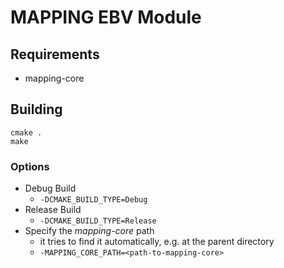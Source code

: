 # MAPPING EBV Module

## Requirements
 * mapping-core

## Building
```
cmake .
make
```

### Options
 * Debug Build
   * `-DCMAKE_BUILD_TYPE=Debug`
 * Release Build
   * `-DCMAKE_BUILD_TYPE=Release`
 * Specify the *mapping-core* path
   * it tries to find it automatically, e.g. at the parent directory
   * `-MAPPING_CORE_PATH=<path-to-mapping-core>` 
